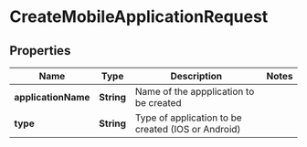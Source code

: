 

# CreateMobileApplicationRequest


## Properties

Name | Type | Description | Notes
------------ | ------------- | ------------- | -------------
**applicationName** | **String** | Name of the appplication to be created | 
**type** | **String** | Type of application to be created (IOS or Android) | 



